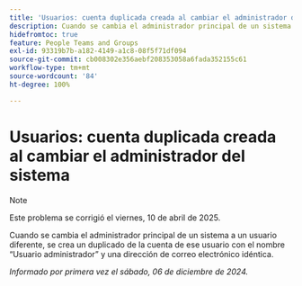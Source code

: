 ```yaml
---
title: 'Usuarios: cuenta duplicada creada al cambiar el administrador del sistema'
description: Cuando se cambia el administrador principal de un sistema a un usuario diferente, se crea un duplicado de la cuenta de ese usuario con el nombre “Usuario administrador” y una dirección de correo electrónico idéntica.
hidefromtoc: true
feature: People Teams and Groups
exl-id: 93319b7b-a182-4149-a1c8-08f5f71df094
source-git-commit: cb008302e356aebf208353058a6fada352155c61
workflow-type: tm+mt
source-wordcount: '84'
ht-degree: 100%

---
```


# Usuarios: cuenta duplicada creada al cambiar el administrador del sistema

>[!NOTE]
>
>Este problema se corrigió el viernes, 10 de abril de 2025.

Cuando se cambia el administrador principal de un sistema a un usuario diferente, se crea un duplicado de la cuenta de ese usuario con el nombre “Usuario administrador” y una dirección de correo electrónico idéntica.

_Informado por primera vez el sábado, 06 de diciembre de 2024._
